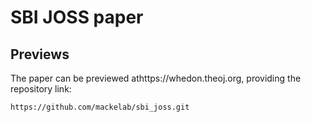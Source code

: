# SBI JOSS paper

## Previews

The paper can be previewed athttps://whedon.theoj.org, providing the repository link:
```
https://github.com/mackelab/sbi_joss.git
```

